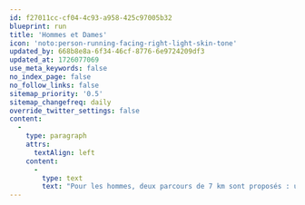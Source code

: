 ```yaml
---
id: f27011cc-cf04-4c93-a958-425c97005b32
blueprint: run
title: 'Hommes et Dames'
icon: 'noto:person-running-facing-right-light-skin-tone'
updated_by: 668b8e8a-6f34-46cf-8776-6e9724209df3
updated_at: 1726077069
use_meta_keywords: false
no_index_page: false
no_follow_links: false
sitemap_priority: '0.5'
sitemap_changefreq: daily
override_twitter_settings: false
content:
  -
    type: paragraph
    attrs:
      textAlign: left
    content:
      -
        type: text
        text: "Pour les hommes, deux parcours de 7 km sont proposés : un pour les coureurs de moins de 4'30'' au km (Hommes A) et un pour ceux de plus de 4'30'' au km (Hommes B). Les dames s'élanceront sur un parcours de 5 km. Les inscriptions se feront en fonction de votre estimation de temps au kilomètre, et les classements seront établis par fourchette d'âge de 10 ans."
---
```

